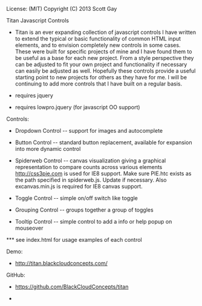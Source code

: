 License: (MIT) 
Copyright (C) 2013 Scott Gay

Titan Javascript Controls
- Titan is an ever expanding collection of javascript controls I have written to extend the typical or basic functionality of common HTML input elements, and to envision completely new controls in some cases.  These were built for specific projects of mine and I have found them to be useful as a base for each new project.  From a style perspective they can be adjusted to fit your own project and functionality if necessary can easily be adjusted as well.  Hopefully these controls provide a useful starting point to new projects for others as they have for me.  I will be continuing to add more controls that I have built on a regular basis. 

- requires jquery
- requires lowpro.jquery (for javascript OO support)

Controls:
- Dropdown Control
-- support for images and autocomplete

- Button Control
-- standard button replacement, available for expansion into more dynamic control

- Spiderweb Control
-- canvas visualization giving a graphical representation to compare counts across various elements
http://css3pie.com is used for IE8 support.  Make sure PIE.htc exists as the path specified in spiderweb.js.  Update if necessary.  Also excanvas.min.js is required for IE8 canvas support.

- Toggle Control
-- simple on/off switch like toggle

- Grouping Control
-- groups together a group of toggles

- Tooltip Control
-- simple control to add a info or help popup on mouseover

*** see index.html for usage examples of each control

Demo:
- http://titan.blackcloudconcepts.com/

GitHub:
- https://github.com/BlackCloudConcepts/titan

- 
